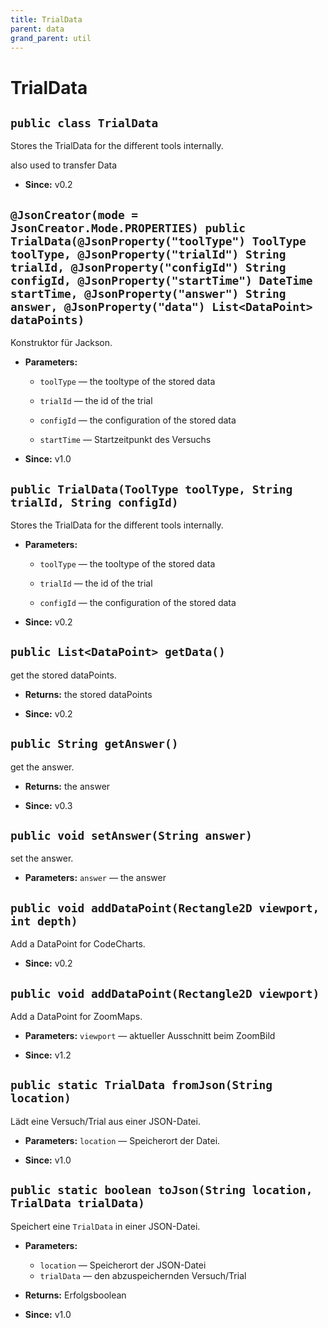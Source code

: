 ```yaml
---
title: TrialData
parent: data
grand_parent: util
---
```


# TrialData


## `public class TrialData`

Stores the TrialData for the different tools internally.



also used to transfer Data

 * **Since:** v0.2

## `@JsonCreator(mode = JsonCreator.Mode.PROPERTIES) public TrialData(@JsonProperty("toolType") ToolType toolType, @JsonProperty("trialId") String trialId, @JsonProperty("configId") String configId, @JsonProperty("startTime") DateTime startTime, @JsonProperty("answer") String answer, @JsonProperty("data") List<DataPoint> dataPoints)`

Konstruktor für Jackson.

 * **Parameters:**
   * `toolType` — the tooltype of the stored data
   * `trialId` — the id of the trial
   * `configId` — the configuration of the stored data
   * `startTime` — Startzeitpunkt des Versuchs

     <p>
 * **Since:** v1.0

## `public TrialData(ToolType toolType, String trialId, String configId)`

Stores the TrialData for the different tools internally.

 * **Parameters:**
   * `toolType` — the tooltype of the stored data
   * `trialId` — the id of the trial
   * `configId` — the configuration of the stored data

     <p>
 * **Since:** v0.2

## `public List<DataPoint> getData()`

get the stored dataPoints.

 * **Returns:** the stored dataPoints

     <p>
 * **Since:** v0.2

## `public String getAnswer()`

get the answer.

 * **Returns:** the answer

     <p>
 * **Since:** v0.3

## `public void setAnswer(String answer)`

set the answer.

 * **Parameters:** `answer` — the answer

## `public void addDataPoint(Rectangle2D viewport, int depth)`

Add a DataPoint for CodeCharts.

 * **Since:** v0.2

## `public void addDataPoint(Rectangle2D viewport)`

Add a DataPoint for ZoomMaps.

 * **Parameters:** `viewport` — aktueller Ausschnitt beim ZoomBild

     <p>
 * **Since:** v1.2

## `public static TrialData fromJson(String location)`

Lädt eine Versuch/Trial aus einer JSON-Datei.

 * **Parameters:** `location` — Speicherort der Datei.

     <p>
 * **Since:** v1.0

## `public static boolean toJson(String location, TrialData trialData)`

Speichert eine `TrialData` in einer JSON-Datei.

 * **Parameters:**
   * `location` — Speicherort der JSON-Datei
   * `trialData` — den abzuspeichernden Versuch/Trial
 * **Returns:** Erfolgsboolean

     <p>
 * **Since:** v1.0
